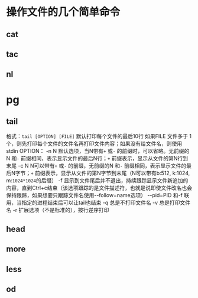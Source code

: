 # 操作文件的几个简单命令

## cat

## tac

## nl

# pg

## tail
格式：`tail [OPTION] [FILE]`
默认打印每个文件的最后10行
如果FILE 文件多于 1 个，则先打印每个文件的文件名再打印文件内容；如果没有给文件名，则使用stdin
OPTION：
-n N    默认选项，当N带有`+` 或`-` 的前缀时，可以省略。无前缀的N 和`-` 前缀相同，表示显示文件的最后N行；`+` 前缀表示，显示从文件的第N行到末尾
-c N    N可以带有`+` 或`-` 的前缀，无前缀的N 和`-` 前缀相同，表示显示文件的最后N字节；`+` 前缀表示，显示从文件的第N字节到末尾（N可以带有b:512, k:1024, m:`1024*1024`的后缀）
-f      显示到文件尾后并不退出，持续跟踪显示文件新追加的内容，直到Ctrl+c结束（该选项跟踪的是文件描述符，也就是说即使文件改名也会保持跟踪，如果想要只跟踪文件名使用--follow=name选项）
--pid=PID   和-f 联用，当指定的进程结束后可以让tail也结束
-q      总是不打印文件名
-v      总是打印文件名
-r      扩展选项（不是标准的），按行逆序打印

## head

## more

## less

## od
